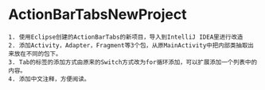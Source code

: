 ActionBarTabsNewProject
=======================
```
1. 使用Eclipse创建的ActionBarTabs的新项目，导入到IntelliJ IDEA里进行改造
2. 添加Activity，Adapter，Fragment等3个包，从原MainActivity中把内部类抽取出来放在不同的包下。
3. Tab的标签的添加方式由原来的Switch方式改为for循环添加，可以扩展添加一个列表中的内容。
4. 添加中文注释，方便阅读。
```